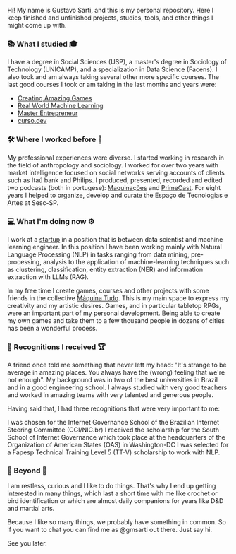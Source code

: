 Hi! My name is Gustavo Sarti, and this is my personal repository. Here I keep finished and unfinished projects, studies, tools, and other things I might come up with.

### 📚 What I studied 🎓
I have a degree in Social Sciences (USP), a master's degree in Sociology of Technology (UNICAMP), and a specialization in Data Science (Facens). I also took and am always taking several other more specific courses. The last good courses I took or am taking in the last months and years were:

* [Creating Amazing Games](https://hotmart.com/pt-br/marketplace/produtos/curso-de-criacao-de-jogos-tudo-o-que-voce-precisa-para-desenvolver-seu-game/M33703892S)
* [Real World Machine Learning](https://www.realworldml.net)
* [Master Entrepreneur](https://hotmart.com/pt-br/marketplace/produtos/empreendedor-mestre/M91064740J)
* [curso.dev](https://curso.dev/?fbclid=PAAabfSCdpqDL_LxOtlaEbZ9F3zvAWj-_SaqzOc6k7-wDvU2FGPTOGs-f9_Mc_aem_AbtLudraVaUz2PSLwJ5wEaEhekTYfdJBT5q_ibRHzSp8a5cDwZY_UWGhmQIzKm0d1neQoLyF6rRU7fFQyYnXXG3e)

### 🛠️  Where I worked before 💼
My professional experiences were diverse. I started working in research in the field of anthropology and sociology. I worked for over two years with market intelligence focused on social networks serving accounts of clients such as Itaú bank and Philips. I produced, presented, recorded and edited two podcasts (both in portugese): [Maquinações](https://maquinatudo.com.br/podcast) and [PrimeCast](https://open.spotify.com/show/5F1DmO9HIWty2ywJV8yPYV). For eight years I helped to organize, develop and curate the Espaço de Tecnologias e Artes at Sesc-SP.

### 💻 What I'm doing now ⚙️
I work at a [startup](https://n2vec.com/) in a position that is between data scientist and machine learning engineer. In this position I have been working mainly with Natural Language Processing (NLP) in tasks ranging from data mining, pre-processing, analysis to the application of machine-learning techniques such as clustering, classification, entity extraction (NER) and information extraction with LLMs (RAG).

In my free time I create games, courses and other projects with some friends in the collective [Máquina Tudo](https://maquinatudo.com.br/). This is my main space to express my creativity and my artistic desires. Games, and in particular tabletop RPGs, were an important part of my personal development. Being able to create my own games and take them to a few thousand people in dozens of cities has been a wonderful process.

### 🤝 Recognitions I received 🏆
A friend once told me something that never left my head: "It's strange to be average in amazing places. You always have the (wrong) feeling that we're not enough". My background was in two of the best universities in Brazil and in a good engineering school. I always studied with very good teachers and worked in amazing teams with very talented and generous people.

Having said that, I had three recognitions that were very important to me:

I was chosen for the Internet Governance School of the Brazilian Internet Steering Committee (CGI/NIC.br)
I received the scholarship for the South School of Internet Governance which took place at the headquarters of the Organization of American States (OAS) in Washington-DC
I was selected for a Fapesp Technical Training Level 5 (TT-V) scholarship to work with NLP.

### 👋 Beyond 💬
I am restless, curious and I like to do things. That's why I end up getting interested in many things, which last a short time with me like crochet or bird identification or which are almost daily companions for years like D&D and martial arts.

Because I like so many things, we probably have something in common. So if you want to chat you can find me as @gmsarti out there. Just say hi.

See you later.
